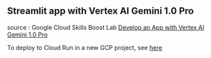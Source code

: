 ## Streamlit app with Vertex AI Gemini 1.0 Pro

source : Google Cloud Skills Boost Lab [Develop an App with Vertex AI Gemini 1.0 Pro](https://www.cloudskillsboost.google/focuses/86788?parent=catalog)

To deploy to Cloud Run in a new GCP project, see [here](deploy_gcp.md)